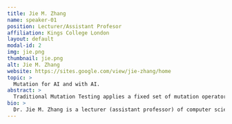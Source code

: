 ```yaml
---
title: Jie M. Zhang 
name: speaker-01
position: Lecturer/Assistant Profesor
affiliation: Kings College London
layout: default
modal-id: 2
img: jie.png
thumbnail: jie.png
alt: Jie M. Zhang
website: https://sites.google.com/view/jie-zhang/home
topic: >
  Mutation for AI and with AI.
abstract: >
  Traditional Mutation Testing applies a fixed set of mutation operators to generate mutants for the purpose of test assessment. However, the potential of mutants extends significantly beyond mere test evaluation. In this talk, I will share my experiences in exploring the power the mutants in testing and improving AI trustworthiness (Mutation for AI) in various AI systems, as well as a recent practice that leverages large language models for more powerful mutants (AI for Mutation). 
bio: >
  Dr. Jie M. Zhang is a lecturer (assistant professor) of computer science at Kings College London, UK. Before joining Kings she was a Research Fellow at University College London and a research consultant for Meta. She got her PHD degree at Peking University in 2018. Her main research interests are software testing, software engineering and AI/LLMs, and AI trustworthiness. She has published many papers in top-tier venues including ICLR, ICSE, FSE, ASE, ISSTA, TSE, and TOSEM. She is a steering committee member of ICST and AIware. She is a Program co-chair of AIware 2024, Internetware 2024, ASE 2023 NIER track, SANER 2023 Journal-First Track, PRDC 2023 Fast Abstract Track,  SBST 2021, Mutation 2021&2020, and ASE 2019 Student Research Competition. Over the last three years, she has been invited to give over 20 talks at conferences, universities, and IT companies, including four keynote talks. She has also been invited as a panelist for several seminars on large language models. She has been selected as the top-fifteen 2023 Global Chinese Female Young Scholars in interdisciplinary AI. Her research has won the 2022 Transactions on Software Engineering Best Paper award and the ICLR 2021 spotlight paper award. 
---
```

